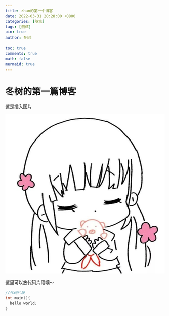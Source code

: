```yaml
---
title: zhan的第一个博客
date: 2022-03-31 20:28:00 +0800
categories: [随笔]
tags: [测试]
pin: true
author: 冬树

toc: true
comments: true
math: false
mermaid: true
---
```


# 冬树的第一篇博客

这是插入图片

![可爱的女孩](/assets/2022-3-31-firstblog/girl.jpg)

这里可以放代码片段噢～
```c++
//代码片段
int main(){
  hello world;
}
```
